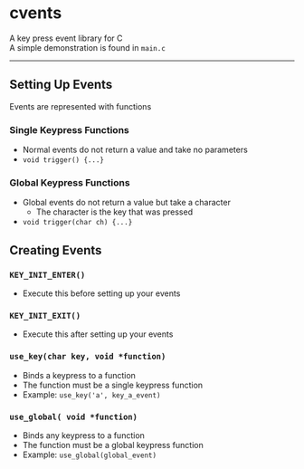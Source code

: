 # cvents 
A key press event library for C  
A simple demonstration is found in `main.c`

---

## Setting Up Events
Events are represented with functions  
### Single Keypress Functions
* Normal events do not return a value and take no parameters 
* `void trigger() {...}`
### Global Keypress Functions
* Global events do not return a value but take a character
	* The character is the key that was pressed
* `void trigger(char ch) {...}`

## Creating Events
### `KEY_INIT_ENTER()`
* Execute this before setting up your events
### `KEY_INIT_EXIT()`
* Execute this after setting up your events

### `use_key(char key, void *function)`
* Binds a keypress to a function
* The function must be a single keypress function
* Example: `use_key('a', key_a_event)`

### `use_global( void *function)`
* Binds any keypress to a function
* The function must be a global keypress function
* Example: `use_global(global_event)`
